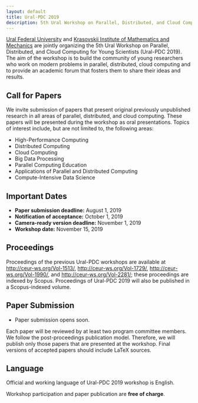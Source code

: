 ```yaml
---
layout: default
title: Ural-PDC 2019
description: 5th Ural Workshop on Parallel, Distributed, and Cloud Computing for Young Scientists (Ural-PDC 2019).
---
```


[Ural Federal University](https://urfu.ru/en/) and [Krasovskii Institute of Mathematics and Mechanics](http://www.imm.uran.ru/eng) are jointly organizing the 5th Ural Workshop on Parallel, Distributed, and Cloud Computing for Young Scientists (Ural-PDC 2019). The aim of the workshop is to build the community of young researchers who work on modern problems in parallel, distributed, cloud computing and to provide an academic forum that fosters them to share their ideas and results.

## Call for Papers

We invite submission of papers that present original previously unpublished research in all areas of parallel, distributed, and cloud computing. These papers will be presented during the workshop as oral presentations. Topics of interest include, but are not limited to, the following areas:

* High-Performance Computing
* Distributed Computing
* Cloud Computing
* Big Data Processing
* Parallel Computing Education
* Applications of Parallel and Distributed Computing
* Compute-Intensive Data Science

## Important Dates

* **Paper submission deadline:** August 1, 2019
* **Notification of acceptance:** October 1, 2019
* **Camera-ready version deadline:** November 1, 2019
* **Workshop date:** November 15, 2019

## Proceedings

Proceedings of the previous Ural-PDC workshops are available at <http://ceur-ws.org/Vol-1513/>, <http://ceur-ws.org/Vol-1729/>, <http://ceur-ws.org/Vol-1990/>, and <http://ceur-ws.org/Vol-2281/>; these proceedings are indexed by Scopus. Proceedings of Ural-PDC 2019 will also be published in a Scopus-indexed volume.

## Paper Submission

* Paper submission opens soon.

Each paper will be reviewed by at least two program committee members. We follow the post-proceedings publication model. Therefore, we will publish only those papers that are presented at the workshop. Final versions of accepted papers should include LaTeX sources.

## Language

Official and working language of Ural-PDC 2019 workshop is English.

Workshop participation and paper publication are **free of charge**.
